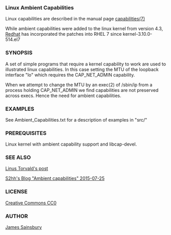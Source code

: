 
### Linux Ambient Capabilities
Linux capabilities are described in the manual page
[capabilities(7)](http://man7.org/linux/man-pages/man7/capabilities.7.html)

While ambient capabilities were added to the linux kernel from version 4.3,
[Redhat](https://access.redhat.com/solutions/1264083)
has incorporated the patches into RHEL 7 since kernel-3.10.0-514.el7

### SYNOPSIS
A set of simple programs that require a kernel capability to work
are used to illustrated linux capabilities.
In this case setting the MTU of the loopback interface "lo" which 
requires the CAP_NET_ADMIN capability.

When we attempt to change the MTU by an exec(2) of /sbin/ip
from a process holding CAP_NET_ADMIN we find capabilities are
not preserved across execs.
Hence the need for ambient capabilities.

### EXAMPLES
See Ambient_Capabilities.txt for a description of examples in "src/"

### PREREQUISITES
Linux kernel with ambient capability support and libcap-devel.

### SEE ALSO
[Linus Torvald's post](https://github.com/torvalds/linux/commit/58319057b7847667f0c9585b9de0e8932b0fdb08)

[S2hh's Blog "Ambient capabilities" 2015-07-25](https://s3hh.wordpress.com/2015/07/25/ambient-capabilities/)

### LICENSE
[Creative Commons CC0](http://creativecommons.org/publicdomain/zero/1.0/legalcode)


### AUTHOR
[James Sainsbury](mailto:toves@sdf.lonestar.org)
